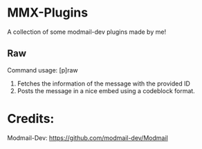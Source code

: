 # MMX-Plugins
A collection of some modmail-dev plugins made by me!

## Raw
Command usage: [p]raw <id>
1. Fetches the information of the message with the provided ID
2. Posts the message in a nice embed using a codeblock format.

# Credits:
Modmail-Dev: https://github.com/modmail-dev/Modmail
